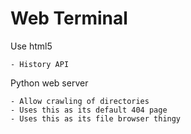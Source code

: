 Web Terminal
============

Use html5
	
	- History API
	
Python web server
	
	- Allow crawling of directories
	- Uses this as its default 404 page 
	- Uses this as its file browser thingy
	
